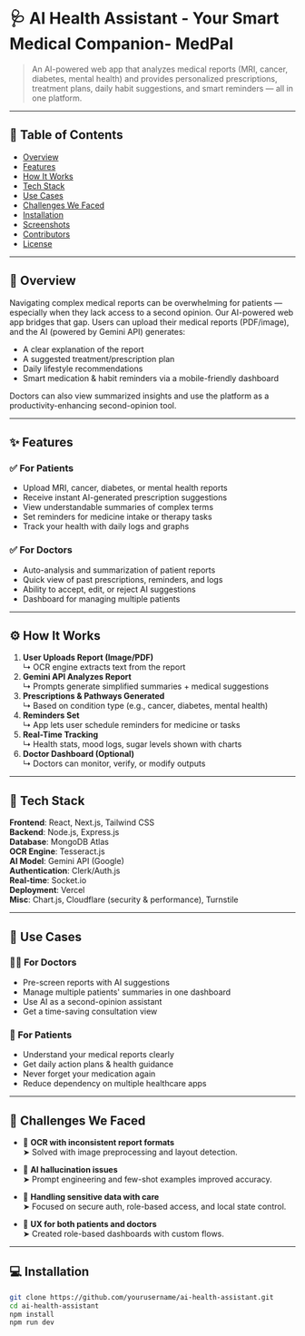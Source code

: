 # 🩺 AI Health Assistant - Your Smart Medical Companion- MedPal

> An AI-powered web app that analyzes medical reports (MRI, cancer, diabetes, mental health) and provides personalized prescriptions, treatment plans, daily habit suggestions, and smart reminders — all in one platform.

---

## 📌 Table of Contents
- [Overview](#-overview)
- [Features](#-features)
- [How It Works](#-how-it-works)
- [Tech Stack](#-tech-stack)
- [Use Cases](#-use-cases)
- [Challenges We Faced](#-challenges-we-faced)
- [Installation](#-installation)
- [Screenshots](#-screenshots)
- [Contributors](#-contributors)
- [License](#-license)

---

## 🧠 Overview

Navigating complex medical reports can be overwhelming for patients — especially when they lack access to a second opinion. Our AI-powered web app bridges that gap. Users can upload their medical reports (PDF/image), and the AI (powered by Gemini API) generates:

- A clear explanation of the report  
- A suggested treatment/prescription plan  
- Daily lifestyle recommendations  
- Smart medication & habit reminders via a mobile-friendly dashboard  

Doctors can also view summarized insights and use the platform as a productivity-enhancing second-opinion tool.

---

## ✨ Features

### ✅ For Patients
- Upload MRI, cancer, diabetes, or mental health reports
- Receive instant AI-generated prescription suggestions
- View understandable summaries of complex terms
- Set reminders for medicine intake or therapy tasks
- Track your health with daily logs and graphs

### ✅ For Doctors
- Auto-analysis and summarization of patient reports
- Quick view of past prescriptions, reminders, and logs
- Ability to accept, edit, or reject AI suggestions
- Dashboard for managing multiple patients

---

## ⚙️ How It Works

1. **User Uploads Report (Image/PDF)**  
   ↳ OCR engine extracts text from the report  
2. **Gemini API Analyzes Report**  
   ↳ Prompts generate simplified summaries + medical suggestions  
3. **Prescriptions & Pathways Generated**  
   ↳ Based on condition type (e.g., cancer, diabetes, mental health)  
4. **Reminders Set**  
   ↳ App lets user schedule reminders for medicine or tasks  
5. **Real-Time Tracking**  
   ↳ Health stats, mood logs, sugar levels shown with charts  
6. **Doctor Dashboard (Optional)**  
   ↳ Doctors can monitor, verify, or modify outputs  

---

## 🧰 Tech Stack

**Frontend**: React, Next.js, Tailwind CSS  
**Backend**: Node.js, Express.js  
**Database**: MongoDB Atlas  
**OCR Engine**: Tesseract.js  
**AI Model**: Gemini API (Google)  
**Authentication**: Clerk/Auth.js  
**Real-time**: Socket.io  
**Deployment**: Vercel  
**Misc**: Chart.js, Cloudflare (security & performance), Turnstile

---

## 🎯 Use Cases

### 👩‍⚕️ For Doctors
- Pre-screen reports with AI suggestions  
- Manage multiple patients' summaries in one dashboard  
- Use AI as a second-opinion assistant  
- Get a time-saving consultation view  

### 👤 For Patients
- Understand your medical reports clearly  
- Get daily action plans & health guidance  
- Never forget your medication again  
- Reduce dependency on multiple healthcare apps  

---

## 🧩 Challenges We Faced

- 🧾 **OCR with inconsistent report formats**  
  ➤ Solved with image preprocessing and layout detection.  

- 🧠 **AI hallucination issues**  
  ➤ Prompt engineering and few-shot examples improved accuracy.  

- 🧪 **Handling sensitive data with care**  
  ➤ Focused on secure auth, role-based access, and local state control.

- 🧭 **UX for both patients and doctors**  
  ➤ Created role-based dashboards with custom flows.

---

## 💻 Installation

```bash
git clone https://github.com/yourusername/ai-health-assistant.git
cd ai-health-assistant
npm install
npm run dev

